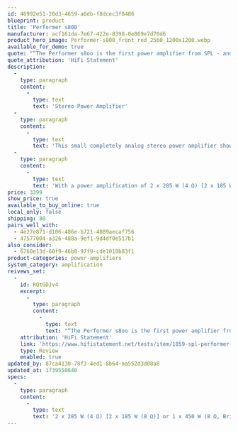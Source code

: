 ```yaml
---
id: 46992e51-20d3-4659-a6db-f8dcec3f8486
blueprint: product
title: 'Performer s800'
manufacturer: acf161da-7e67-422e-8398-0e869e7d70d6
product_hero_image: Performer-s800_front_red_2560_1200x1200.webp
available_for_demo: true
quote: "“The Performer s8oo is the first power amplifier from SPL - and it's hard to believe when you experience it. Neutral and unobtrusive, subtle as well as dynamic, it reproduces music with captivating openness and ease. It doesn't exaggerate and yet it is able to provide a deep insight into space and sound colors.”"
quote_attribution: 'HiFi Statement'
description:
  -
    type: paragraph
    content:
      -
        type: text
        text: 'Stereo Power Amplifier'
  -
    type: paragraph
    content:
      -
        type: text
        text: 'This small completely analog stereo power amplifier shows everyone that size does not necessarily have anything to do with greatness.'
  -
    type: paragraph
    content:
      -
        type: text
        text: 'With a power amplification of 2 x 285 W (4 Ω) [2 x 185 W (8 Ω)] or 1 x 450 W (8 Ω, Bridge Mode), this amplifier easily controls any loudspeaker. Thanks to VOLTAiR technology, it is fast, precise and highly efficient with outstanding sound.'
price: 3399
show_price: true
available_to_buy_online: true
local_only: false
shipping: 80
pairs_well_with:
  - 4e27e871-d106-486e-b721-4889aecaf756
  - 47577004-a326-488a-9ef1-9d4df0e517b1
also_consider:
  - 6760e13d-60f9-46b8-97f9-cde1010b83f1
product-categories: power-amplifiers
system_category: amplification
reivews_set:
  -
    id: RQtGDJv4
    excerpt:
      -
        type: paragraph
        content:
          -
            type: text
            text: "“The Performer s8oo is the first power amplifier from SPL - and it's hard to believe when you experience it. Neutral and unobtrusive, subtle as well as dynamic, it reproduces music with captivating openness and ease. It doesn't exaggerate and yet it is able to provide a deep insight into space and sound colors.”"
    attribution: 'HiFi Statement'
    link: 'https://www.hifistatement.net/tests/item/1859-spl-performer-s800'
    type: Review
    enabled: true
updated_by: 87ca4130-78f3-4ed1-8b64-aa552d3d08a8
updated_at: 1739550640
specs:
  -
    type: paragraph
    content:
      -
        type: text
        text: '2 x 285 W (4 Ω) [2 x 185 W (8 Ω)] or 1 x 450 W (8 Ω, Bridge Mode)'
---
```

